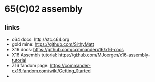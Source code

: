 # 65(C)02 assembly

## links
- c64 docs: http://stc.c64.org
- gold mine: https://github.com/SlithyMatt
- X16 docs: https://github.com/commanderx16/x16-docs
- X16 Assembly tutorial: https://github.com/MJoergen/x16-assembly-tutorial
- Z16 fandom page: https://commander-cx16.fandom.com/wiki/Getting_Started
- 
